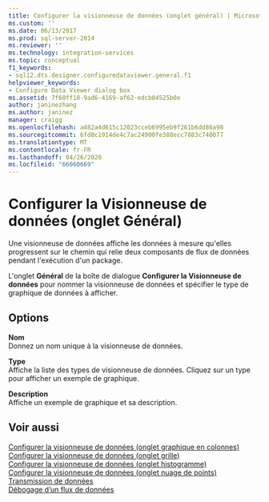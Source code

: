 ```yaml
---
title: Configurer la visionneuse de données (onglet général) | Microsoft Docs
ms.custom: ''
ms.date: 06/13/2017
ms.prod: sql-server-2014
ms.reviewer: ''
ms.technology: integration-services
ms.topic: conceptual
f1_keywords:
- sql12.dts.designer.configuredataviewer.general.f1
helpviewer_keywords:
- Configure Data Viewer dialog box
ms.assetid: 7f60ff18-9ad6-4169-af62-edcb04525b0e
author: janinezhang
ms.author: janinez
manager: craigg
ms.openlocfilehash: a482a4d615c12023cceb6995eb9f261b6dd86a98
ms.sourcegitcommit: 6fd8c1914de4c7ac24900fe388ecc7883c740077
ms.translationtype: MT
ms.contentlocale: fr-FR
ms.lasthandoff: 04/26/2020
ms.locfileid: "66060669"
---
```

# <a name="configure-data-viewer-general-tab"></a>Configurer la Visionneuse de données (onglet Général)
  Une visionneuse de données affiche les données à mesure qu'elles progressent sur le chemin qui relie deux composants de flux de données pendant l'exécution d'un package.  
  
 L'onglet **Général** de la boîte de dialogue **Configurer la Visionneuse de données** pour nommer la visionneuse de données et spécifier le type de graphique de données à afficher.  
  
## <a name="options"></a>Options  
 **Nom**  
 Donnez un nom unique à la visionneuse de données.  
  
 **Type**  
 Affiche la liste des types de visionneuse de données. Cliquez sur un type pour afficher un exemple de graphique.  
  
 **Description**  
 Affiche un exemple de graphique et sa description.  
  
## <a name="see-also"></a>Voir aussi  
 [Configurer la visionneuse de données &#40;onglet graphique en colonnes&#41;](../../2014/integration-services/configure-data-viewer-column-chart-tab.md)   
 [Configurer la visionneuse de données &#40;onglet grille&#41;](../../2014/integration-services/configure-data-viewer-grid-tab.md)   
 [Configurer la visionneuse de données &#40;onglet histogramme&#41;](../../2014/integration-services/configure-data-viewer-histogram-tab.md)   
 [Configurer la visionneuse de données &#40;onglet nuage de points&#41;](../../2014/integration-services/configure-data-viewer-scatter-plot-tab.md)   
 [Transmission de données](data-flow/data-flow.md)   
 [Débogage d’un flux de données](troubleshooting/debugging-data-flow.md)  
  
  
